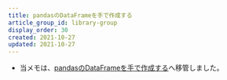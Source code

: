 ```yaml
---
title: pandasのDataFrameを手で作成する
article_group_id: library-group
display_order: 30
created: 2021-10-27
updated: 2021-10-27
---
```

- 当メモは、[pandasのDataFrameを手で作成する](https://thinktwice.tech/it/python/creating_a_pandas_dataframe_by_hand/)へ移管しました。